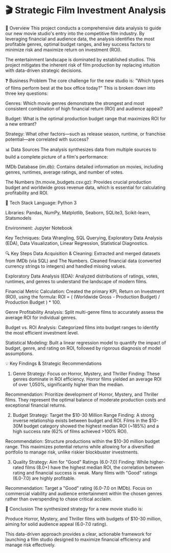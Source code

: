 # 🎬 Strategic Film Investment Analysis

📖 Overview
This project conducts a comprehensive data analysis to guide our new movie studio's entry into the competitive film industry. By leveraging financial and audience data, the analysis identifies the most profitable genres, optimal budget ranges, and key success factors to minimize risk and maximize return on investment (ROI).

The entertainment landscape is dominated by established studios. This project mitigates the inherent risk of film production by replacing intuition with data-driven strategic decisions.

❓ Business Problem
The core challenge for the new studio is: "Which types of films perform best at the box office today?"
This is broken down into three key questions:

Genres: Which movie genres demonstrate the strongest and most consistent combination of high financial return (ROI) and audience appeal?

Budget: What is the optimal production budget range that maximizes ROI for a new entrant?

Strategy: What other factors—such as release season, runtime, or franchise potential—are correlated with success?

📊 Data Sources
The analysis synthesizes data from multiple sources to build a complete picture of a film's performance:

IMDb Database (im.db): Contains detailed information on movies, including genres, runtimes, average ratings, and number of votes.

The Numbers (tn.movie_budgets.csv.gz): Provides crucial production budget and worldwide gross revenue data, which is essential for calculating profitability and ROI.

🧰 Tech Stack
Language: Python 3

Libraries: Pandas, NumPy, Matplotlib, Seaborn, SQLite3, Scikit-learn, Statsmodels

Environment: Jupyter Notebook

Key Techniques: Data Wrangling, SQL Querying, Exploratory Data Analysis (EDA), Data Visualization, Linear Regression, Statistical Diagnostics.

🔍 Key Steps
Data Acquisition & Cleaning: Extracted and merged datasets from IMDb (via SQL) and The Numbers. Cleaned financial data (converted currency strings to integers) and handled missing values.

Exploratory Data Analysis (EDA): Analyzed distributions of ratings, votes, runtimes, and genres to understand the landscape of modern films.

Financial Metric Calculation: Created the primary KPI, Return on Investment (ROI), using the formula: ROI = ( (Worldwide Gross - Production Budget) / Production Budget ) * 100.

Genre Profitability Analysis: Split multi-genre films to accurately assess the average ROI for individual genres.

Budget vs. ROI Analysis: Categorized films into budget ranges to identify the most efficient investment level.

Statistical Modeling: Built a linear regression model to quantify the impact of budget, genre, and rating on ROI, followed by rigorous diagnosis of model assumptions.

💡 Key Findings & Strategic Recommendations
1. Genre Strategy: Focus on Horror, Mystery, and Thriller
Finding: These genres dominate in ROI efficiency. Horror films yielded an average ROI of over 1,050%, significantly higher than the median.

Recommendation: Prioritize development of Horror, Mystery, and Thriller films. They represent the optimal balance of moderate production costs and exceptional financial returns.

2. Budget Strategy: Target the $10-30 Million Range
Finding: A strong inverse relationship exists between budget and ROI. Films in the $10-30M budget category showed the highest median ROI (~185%) and a high success rate (62% of films achieved >100% ROI).

Recommendation: Structure productions within the $10-30 million budget range. This maximizes potential returns while allowing for a diversified portfolio to manage risk, unlike riskier blockbuster investments.

3. Quality Strategy: Aim for "Good" Ratings (6.0-7.0)
Finding: While higher-rated films (8.0+) have the highest median ROI, the correlation between rating and financial success is weak. Many films with "Good" ratings (6.0-7.0) are highly profitable.

Recommendation: Target a "Good" rating (6.0-7.0 on IMDb). Focus on commercial viability and audience entertainment within the chosen genres rather than overspending to chase critical acclaim.

🎯 Conclusion
The synthesized strategy for a new movie studio is:

Produce Horror, Mystery, and Thriller films with budgets of $10-30 million, aiming for solid audience appeal (6.0-7.0 rating).

This data-driven approach provides a clear, actionable framework for launching a film studio designed to maximize financial efficiency and manage risk effectively.
